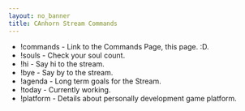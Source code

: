```yaml
---
layout: no_banner
title: CAnhorn Stream Commands
---
```


-   !commands - Link to the Commands Page, this page. :D.
-   !souls - Check your soul count.
-   !hi - Say hi to the stream.
-   !bye - Say by to the stream.
-   !agenda - Long term goals for the Stream.
-   !today - Currently working.
-   !platform - Details about personally development game platform.

